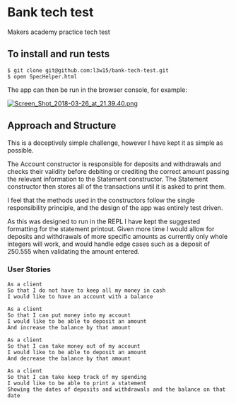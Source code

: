 # Bank tech test
Makers academy practice tech test

## To install and run tests
```
$ git clone git@github.com:l3w15/bank-tech-test.git
$ open SpecHelper.html
```
The app can then be run in the browser console, for example:

[![Screen_Shot_2018-03-26_at_21.39.40.png](https://s6.postimg.org/5v3illca9/Screen_Shot_2018-03-26_at_21.39.40.png)](https://postimg.org/image/sjspl5tnx/)

## Approach and Structure

This is a deceptively simple challenge, however I have kept it as simple as possible.

The Account constructor is responsible for deposits and withdrawals and checks their validity before debiting or crediting the correct amount passing the relevant information to the Statement constructor. The Statement constructor then stores all of the transactions until it is asked to print them.

I feel that the methods used in the constructors follow the single responsibility principle, and the design of the app was entirely test driven.

As this was designed to run in the REPL I have kept the suggested formatting for the statement printout. Given more time I would allow for deposits and withdrawals of more specific amounts as currently only whole integers will work, and would handle edge cases such as a deposit of 250.555 when validating the amount entered.


### User Stories
```
As a client
So that I do not have to keep all my money in cash
I would like to have an account with a balance
```

```
As a client
So that I can put money into my account
I would like to be able to deposit an amount
And increase the balance by that amount
```

```
As a client
So that I can take money out of my account
I would like to be able to deposit an amount
And decrease the balance by that amount
```

```
As a client
So that I can take keep track of my spending
I would like to be able to print a statement
Showing the dates of deposits and withdrawals and the balance on that date
```
